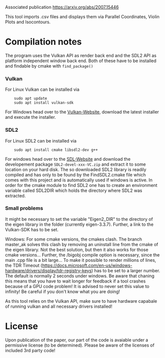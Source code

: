 Associated publication
https://arxiv.org/abs/2007.15446

This tool imports .csv files and displays them via Parallel Coordinates, Violin Plots and Isocontours.

# Compilation notes
The program uses the Vulkan API as render back end and the SDL2 API as platform independent window back end.
Both of these have to be installed and findable by cmake with `find_package()`
### Vulkan
For Linux Vulkan can be installed via
```
    sudo apt update
    sudo apt install vulkan-sdk
```

For Windows head over to the [Vulkan-Website](https://vulkan.lunarg.com/sdk/home), download the latest installer and execute the installer.
### SDL2
For Linux SDL2 can be installed via
```
    sudo apt install cmake libsdl2-dev g++
```

For windows head over to the [SDL-Website](https://www.libsdl.org/download-2.0.php) and download the developement package `SDL2-devel-xxx-VC.zip`
and extract it to some location on your hard disk.
The so downloaded SDL2 library is readily compiled and has only to be found by the FindSDL2.cmake file which comes with this project and is automatically used if windows is active.
In order for the cmake module to find SDL2 one has to create an environment variable called SDL2DIR which holds the directory where SDL2 was extracted.

### Small problems

It might be necessary to set the variable "Eigen2_DIR" to the directory of the eigen library in the folder (currently eigen-3.3.7). Further, a link to the Vulkan-SDK has to be set. 

Windows:
For some cmake versions, the cmakes clash. The branch master_ak solves this clash by removing an uninstall line from the cmake of the eigen library. Not the best solution, but then it also works for those cmake versions...
Further, the /bigobj compile option is necessary, since the main .cpp file is a bit large...
To make it possible to render millions of lines, the TDR Timeout (https://docs.microsoft.com/en-us/windows-hardware/drivers/display/tdr-registry-keys) has to be set to a larger number. The default is normally 2 seconds under windows. Be aware that chaning this means that you have to wait longer for feedback if a tool crashes because of a GPU code problem! It is advised to never set this value to infinity!
Be careful if you don't know what you are doing!

As this tool relies on the Vulkan API, make sure to have hardware capabale of running vulkan and all necessary drivers installed!

# License
Upon publication of the paper, our part of the code is avaiable under a permissive license (to be determined).
Please be aware of the licenses of included 3rd party code!
